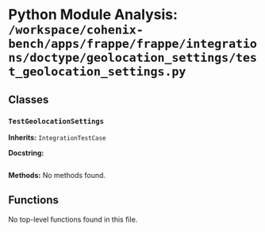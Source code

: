 # Python Module Analysis: `/workspace/cohenix-bench/apps/frappe/frappe/integrations/doctype/geolocation_settings/test_geolocation_settings.py`

## Classes

### `TestGeolocationSettings`
**Inherits:** `IntegrationTestCase`


**Docstring:**
```

```

**Methods:**
No methods found.




## Functions

No top-level functions found in this file.
